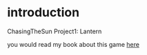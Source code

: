 introduction
====

ChasingTheSun Project1: Lantern

you would read my book about this game [here](https://m.jjwxc.net/invite/index?novelid=7799142&inviteid=169902639)
